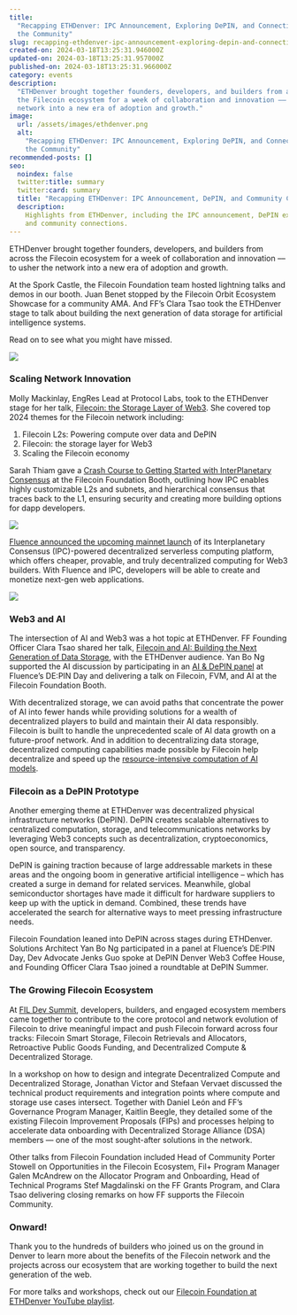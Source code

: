 ```yaml
---
title:
  "Recapping ETHDenver: IPC Announcement, Exploring DePIN, and Connecting with
  the Community"
slug: recapping-ethdenver-ipc-announcement-exploring-depin-and-connecting-with-the-community
created-on: 2024-03-18T13:25:31.946000Z
updated-on: 2024-03-18T13:25:31.957000Z
published-on: 2024-03-18T13:25:31.966000Z
category: events
description:
  "ETHDenver brought together founders, developers, and builders from across
  the Filecoin ecosystem for a week of collaboration and innovation –– to usher the
  network into a new era of adoption and growth."
image:
  url: /assets/images/ethdenver.png
  alt:
    "Recapping ETHDenver: IPC Announcement, Exploring DePIN, and Connecting with
    the Community"
recommended-posts: []
seo:
  noindex: false
  twitter:title: summary
  twitter:card: summary
  title: "Recapping ETHDenver: IPC Announcement, DePIN, and Community Connections"
  description:
    Highlights from ETHDenver, including the IPC announcement, DePIN exploration,
    and community connections.
---
```


ETHDenver brought together founders, developers, and builders from across the Filecoin ecosystem for a week of collaboration and innovation –– to usher the network into a new era of adoption and growth.

At the Spork Castle, the Filecoin Foundation team hosted lightning talks and demos in our booth. Juan Benet stopped by the Filecoin Orbit Ecosystem Showcase for a community AMA. And FF’s Clara Tsao took the ETHDenver stage to talk about building the next generation of data storage for artificial intelligence systems.

Read on to see what you might have missed.

![](/assets/images/ghoi50uwcaafejn.jpeg)

### Scaling Network Innovation

Molly Mackinlay, EngRes Lead at Protocol Labs, took to the ETHDenver stage for her talk, [Filecoin: the Storage Layer of Web3](https://twitter.com/FilFoundation/status/1764301751975289284). She covered top 2024 themes for the Filecoin network including:

1. Filecoin L2s: Powering compute over data and DePIN
2. Filecoin: the storage layer for Web3
3. Scaling the Filecoin economy

Sarah Thiam gave a [Crash Course to Getting Started with InterPlanetary Consensus](https://www.youtube.com/watch?v=h3qERnJyz2U) at the Filecoin Foundation Booth, outlining how IPC enables highly customizable L2s and subnets, and hierarchical consensus that traces back to the L1, ensuring security and creating more building options for dapp developers.

![](/assets/images/ghikuhlwoaauewy.jpeg)

[Fluence announced the upcoming mainnet launch](https://filecoin.io/blog/posts/interplanetary-consensus--fluence-power-the-future-of-cloudless-computing/?utm_source=upload.fil.org&utm_medium=newsletter&utm_campaign=the-depin-opportunity) of its Interplanetary Consensus (IPC)-powered decentralized serverless computing platform, which offers cheaper, provable, and truly decentralized computing for Web3 builders. With Fluence and IPC, developers will be able to create and monetize next-gen web applications.

![](/assets/images/ghywxzyxwaahyct.jpeg)

### Web3 and AI

The intersection of AI and Web3 was a hot topic at ETHDenver. FF Founding Officer Clara Tsao shared her talk, [Filecoin and AI: Building the Next Generation of Data Storage](https://twitter.com/EthereumDenver/status/1763723498042659294), with the ETHDenver audience. Yan Bo Ng supported the AI discussion by participating in an [AI & DePIN panel](https://www.youtube.com/live/k1HxuhBBvPg?si=2z6Y4RwVvrrtjqk7&t=5362) at Fluence’s DE:PIN Day and delivering a talk on Filecoin, FVM, and AI at the Filecoin Foundation Booth.

With decentralized storage, we can avoid paths that concentrate the power of AI into fewer hands while providing solutions for a wealth of decentralized players to build and maintain their AI data responsibly. Filecoin is built to handle the unprecedented scale of AI data growth on a future-proof network. And in addition to decentralizing data storage, decentralized computing capabilities made possible by Filecoin help decentralize and speed up the [resource-intensive computation of AI models](https://blogs.nvidia.com/blog/2023/01/20/what-is-ai-computing/#:~:text=AI%20computing%20multiplies%20together%20every,data%20on%20fast%20computer%20networks.).

### Filecoin as a DePIN Prototype

Another emerging theme at ETHDenver was decentralized physical infrastructure networks (DePIN). DePIN creates scalable alternatives to centralized computation, storage, and telecommunications networks by leveraging Web3 concepts such as decentralization, cryptoeconomics, open source, and transparency.

DePIN is gaining traction because of large addressable markets in these areas and the ongoing boom in generative artificial intelligence – which has created a surge in demand for related services. Meanwhile, global semiconductor shortages have made it difficult for hardware suppliers to keep up with the uptick in demand. Combined, these trends have accelerated the search for alternative ways to meet pressing infrastructure needs.

Filecoin Foundation leaned into DePIN across stages during ETHDenver. Solutions Architect Yan Bo Ng participated in a panel at Fluence’s DE:PIN Day, Dev Advocate Jenks Guo spoke at DePIN Denver Web3 Coffee House, and Founding Officer Clara Tsao joined a roundtable at DePIN Summer.

### The Growing Filecoin Ecosystem 

At [FIL Dev Summit](https://fildev.io/FDS-3), developers, builders, and engaged ecosystem members came together to contribute to the core protocol and network evolution of Filecoin to drive meaningful impact and push Filecoin forward across four tracks: Filecoin Smart Storage, Filecoin Retrievals and Allocators, Retroactive Public Goods Funding, and Decentralized Compute & Decentralized Storage.

In a workshop on how to design and integrate Decentralized Compute and Decentralized Storage, Jonathan Victor and Stefaan Vervaet discussed the technical product requirements and integration points where compute and storage use cases intersect. Together with Daniel León and FF’s Governance Program Manager, Kaitlin Beegle, they detailed some of the existing Filecoin Improvement Proposals (FIPs) and processes helping to accelerate data onboarding with Decentralized Storage Alliance (DSA) members –– one of the most sought-after solutions in the network.

Other talks from Filecoin Foundation included Head of Community Porter Stowell on Opportunities in the Filecoin Ecosystem, Fil+ Program Manager Galen McAndrew on the Allocator Program and Onboarding, Head of Technical Programs Stef Magdalinski on the FF Grants Program, and Clara Tsao delivering closing remarks on how FF supports the Filecoin Community.

### Onward!

Thank you to the hundreds of builders who joined us on the ground in Denver to learn more about the benefits of the Filecoin network and the projects across our ecosystem that are working together to build the next generation of the web.

For more talks and workshops, check out our [Filecoin Foundation at ETHDenver YouTube playlist](https://www.youtube.com/playlist?list=PLp3zrT1ewY0n5abZ0vr8KdPe0AH05-2pR).
